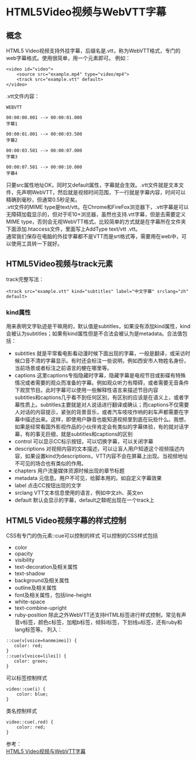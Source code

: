 # HTML5Video视频与WebVTT字幕
## 概念
HTML5 Video视频支持外挂字幕，后缀名是.vtt，称为WebVTT格式，专门的web字幕格式。使用很简单，用一个<track>元素即可。
例如：
``` 
<video id="video">
    <source src="example.mp4" type="video/mp4">
    <track src="example.vtt" default>
</video>
```
.vtt文件内容：
``` 
WEBVTT

00:00:00.001 --> 00:00:01.000
字幕1

00:00:01.001 --> 00:00:03.500
字幕2

00:00:03.501 --> 00:00:07.000
字幕3

00:00:07.501 --> 00:00:10.000
字幕4
```
只要src属性地址OK，同时又default属性，字幕就会生效。.vtt文件就是文本文件，先声明WebVTT，然后就是视频时间范围，下一行就是字幕内容，时间可以精确到毫秒，但通常0.5秒足矣。  
.vtt文件的MIME type是text/vtt。在Chrome和FireFox浏览器下，.vtt字幕是可以无障碍加载显示的，但对于IE10+浏览器，虽然也支持.vtt字幕，但是去需要定义MIME type，否则会无视WebVTT格式。比较简单的方式就是在字幕所在文件夹下面添加.htaccess文件，里面写上AddType text/vtt .vtt。  
通常我们保存在电脑的外挂字幕都不是VTT而是srt格式等，需要用在web中，可以使用工具转一下就好。

## HTML5Video视频与track元素
track完整写法：  
```
<track src="example.vtt" kind="subtitles" label="中文字幕" srclang="zh" default>
```
### kind属性
用来表明文字轨迹是干嘛用的，默认值是subtitles，如果没有添加kind属性，kind会被认为subtitles；如果有kind属性但是不合法会被认为是metadata。合法值包括：
- subtitles
就是平常看电影看动漫时候下面出现的字幕，一般是翻译，或采访时候口音不清的字幕显示。有时还会标注一些说明，例如西安市人物姓名身份，当前场景或者标注之前语言的梗在哪里等。
- captions
这里captions专指隐藏时字幕，隐藏字幕是电视节目或影碟有特殊情况或者需要的观众而准备的字幕。例如观众听力有障碍，或者需要无音条件下观赏节目。此时字幕可以使用一些解释性语言来描述节目内容  
subtitles和captions几乎看不到任何区别，有区别的应该是在语义上，或者字幕性质上。subtitles主要就是对人说话进行翻译或确认；而captions不仅需要人对话的内容提示，紧张的背景音乐，或者汽车吱吱作响的刹车声都需要在字幕中描述出来。这样，即使用户静音也能知道视频里到底在玩些什么。我想，如果是经常看国外影视作品的小伙伴肯定会有类似的字幕体验，有的就对话字幕，有的事无巨细，就是subtitles和captions的区别
- control
可以显示CC标示按钮，可以切换字幕，可以关闭字幕
- descriptions
对视频内容的文本描述，可以让盲人用户知道这个视频描述内容，如果设置kind为descriptions，VTT内容不会在屏幕上出现。当视频地址不可见的场合也有类似的作用。
- chapters
用户流量媒体资源时候出现的章节标题
- metadata
元信息。用户不可见，给脚本用的。如自定义字幕效果
- label
点击CC按钮出现的文字
- srclang
VTT文本信息使用的语言，例如中文zh、英文en
- default
默认会显示的字幕，default之鞥呢出现在一个track上
## HTML5 Video视频字幕的样式控制
CSS有专门的伪元素::cue可以控制的样式
可以控制的CSS样式包括
- color
- opacity
- visibility
- text-decoration及相关属性
- text-shadow
- background及相关属性
- outline及相关属性
- font及相关属性，包括line-height
- white-space
- text-combine-upright
- ruby-position
除此之外WebVTT还支持HTML标签进行样式控制，常见有声音v标签，颜色c标签，加粗b标签，倾斜i标签，下划线u标签，还有ruby和lang标签等。
列入：
```
::cue(v[voice=hanmeimei]) {
   color: red;
}
::cue(v[voice=lilei]) {
   color: green;
}
```
可以标签控制样式
``` 
video::cue(i) {
    color: blue;
}
```
类名控制样式
``` 
video::cue(.red) {
    color: red;
}
```

参考：  
[HTML5 Video视频与WebVTT字幕](https://www.zhangxinxu.com/wordpress/2018/03/html5-video-webvtt-subtitle/)
